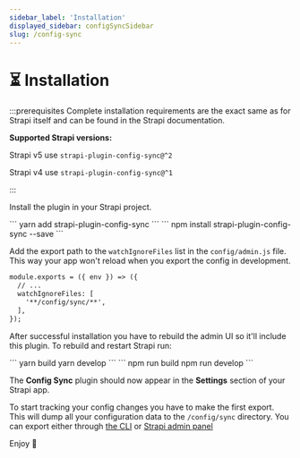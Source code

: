 ```yaml
---
sidebar_label: 'Installation'
displayed_sidebar: configSyncSidebar
slug: /config-sync
---
```


# ⏳ Installation

:::prerequisites
Complete installation requirements are the exact same as for Strapi itself and can be found in the Strapi documentation.

**Supported Strapi versions:**

Strapi v5 use `strapi-plugin-config-sync@^2`

Strapi v4 use `strapi-plugin-config-sync@^1`

:::

Install the plugin in your Strapi project.

<Tabs groupId="yarn-npm">
  <TabItem value="yarn" label="Yarn">
    ```
    yarn add strapi-plugin-config-sync
    ```
  </TabItem>
  <TabItem value="npm" label="NPM">
    ```
    npm install strapi-plugin-config-sync --save
    ```
  </TabItem>
</Tabs>
 
Add the export path to the `watchIgnoreFiles` list in the `config/admin.js` file.
This way your app won't reload when you export the config in development.

```md title="config/admin.js"
module.exports = ({ env }) => ({
  // ...
  watchIgnoreFiles: [
    '**/config/sync/**',
  ],
});
```

After successful installation you have to rebuild the admin UI so it'll include this plugin. To rebuild and restart Strapi run:

<Tabs groupId="yarn-npm">
  <TabItem value="yarn" label="Yarn">
    ```
    yarn build
    yarn develop
    ```
  </TabItem>
  <TabItem value="npm" label="NPM">
    ```
    npm run build
    npm run develop
    ```
  </TabItem>
</Tabs>

The **Config Sync** plugin should now appear in the **Settings** section of your Strapi app.

To start tracking your config changes you have to make the first export. This will dump all your configuration data to the `/config/sync` directory. You can export either through [the CLI](/config-sync/cli) or [Strapi admin panel](/config-sync/admin-gui)

Enjoy 🎉